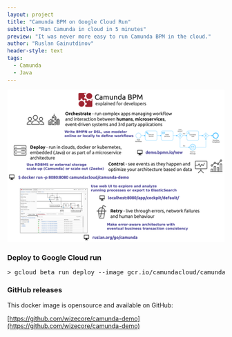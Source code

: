 ```yaml
---
layout: project
title: "Camunda BPM on Google Cloud Run"
subtitle: "Run Camunda in cloud in 5 minutes"
preview: "It was never more easy to run Camunda BPM in the cloud."
author: "Ruslan Gainutdinov"
header-style: text
tags:
  - Camunda
  - Java
---
```


![Camunda Explained for developers](/img/posts/camunda-explained.png)

### Deploy to Google Cloud run

<pre>
> gcloud beta run deploy --image gcr.io/camundacloud/camunda-demo --memory=1G
</pre>

### GitHub releases

This docker image is opensource and available on GitHub:

[https://github.com/wizecore/camunda-demo](https://github.com/wizecore/camunda-demo)
